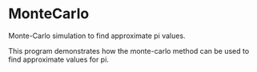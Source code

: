 # MonteCarlo
Monte-Carlo simulation to find approximate pi values.

This program demonstrates how the monte-carlo method can be used to find approximate values for pi.
